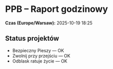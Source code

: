 # PPB – Raport godzinowy
**Czas (Europe/Warsaw):** 2025-10-19 18:25

## Status projektów
- Bezpieczny Pieszy — OK
- Zwolnij przy przejściu — OK
- Odblask ratuje życie — OK

